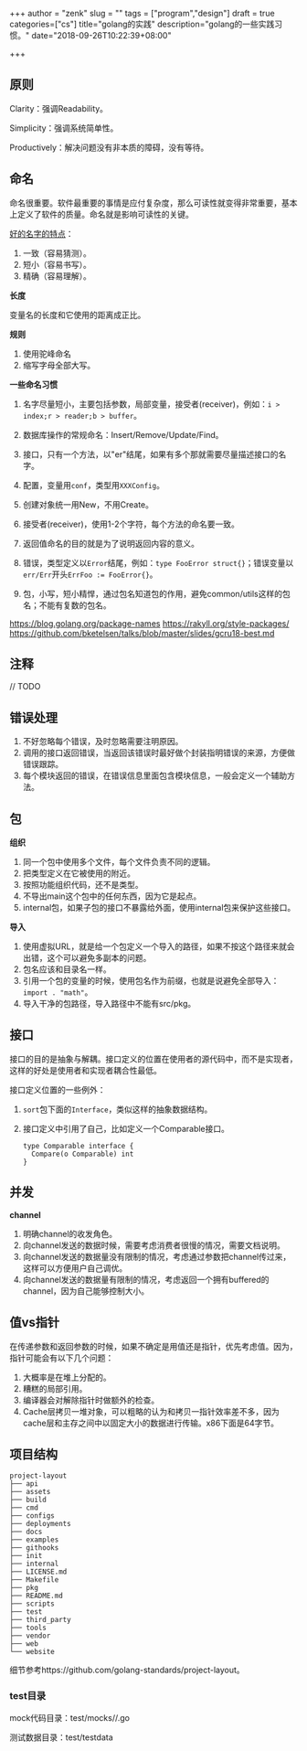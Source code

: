 +++
author = "zenk"
slug = ""
tags = ["program","design"]
draft = true
categories=["cs"]
title="golang的实践"
description="golang的一些实践习惯。"
date="2018-09-26T10:22:39+08:00"

+++

## 原则

Clarity：强调Readability。

Simplicity：强调系统简单性。

Productively：解决问题没有非本质的障碍，没有等待。

## 命名

命名很重要。软件最重要的事情是应付复杂度，那么可读性就变得非常重要，基本上定义了软件的质量。命名就是影响可读性的关键。

[好的名字的特点](https://talks.golang.org/2014/names.slide#3)：

1. 一致（容易猜测）。
2. 短小（容易书写）。
3. 精确（容易理解）。

**长度**

变量名的长度和它使用的距离成正比。

**规则**

1. 使用驼峰命名
2. 缩写字母全部大写。

**一些命名习惯**

1. 名字尽量短小，主要包括参数，局部变量，接受者(receiver)，例如：`i > index;r > reader;b > buffer`。

2. 数据库操作的常规命名：Insert/Remove/Update/Find。
3. 接口，只有一个方法，以"er"结尾，如果有多个那就需要尽量描述接口的名字。
4. 配置，变量用`conf`，类型用`XXXConfig`。
5. 创建对象统一用New，不用Create。
6. 接受者(receiver)，使用1-2个字符，每个方法的命名要一致。
7. 返回值命名的目的就是为了说明返回内容的意义。
8. 错误，类型定义以`Error`结尾，例如：`type FooError struct{}`；错误变量以`err/Err`开头`ErrFoo := FooError{}`。
9. 包，小写，短小精悍，通过包名知道包的作用，避免common/utils这样的包名；不能有复数的包名。

https://blog.golang.org/package-names
https://rakyll.org/style-packages/
https://github.com/bketelsen/talks/blob/master/slides/gcru18-best.md

## 注释

// TODO

## 错误处理

1. 不好忽略每个错误，及时忽略需要注明原因。
2. 调用的接口返回错误，当返回该错误时最好做个封装指明错误的来源，方便做错误跟踪。
3. 每个模块返回的错误，在错误信息里面包含模块信息，一般会定义一个辅助方法。

## 包

**组织**

1. 同一个包中使用多个文件，每个文件负责不同的逻辑。
2. 把类型定义在它被使用的附近。
3. 按照功能组织代码，还不是类型。
4. 不导出main这个包中的任何东西，因为它是起点。
5. internal包，如果子包的接口不暴露给外面，使用internal包来保护这些接口。

**导入**

1. 使用虚拟URL，就是给一个包定义一个导入的路径，如果不按这个路径来就会出错，这个可以避免多副本的问题。
2. 包名应该和目录名一样。
3. 引用一个包的变量的时候，使用包名作为前缀，也就是说避免全部导入：`import . "math"`。
4. 导入干净的包路径，导入路径中不能有src/pkg。

## 接口

接口的目的是抽象与解耦。接口定义的位置在使用者的源代码中，而不是实现者，这样的好处是使用者和实现者耦合性最低。

接口定义位置的一些例外：

1. `sort`包下面的`Interface`，类似这样的抽象数据结构。

2. 接口定义中引用了自己，比如定义一个Comparable接口。

   ```
   type Comparable interface {
     Compare(o Comparable) int
   }
   ```

## 并发

**channel**

1. 明确channel的收发角色。
2. 向channel发送的数据时候，需要考虑消费者很慢的情况，需要文档说明。
3. 向channel发送的数据量没有限制的情况，考虑通过参数把channel传过来，这样可以方便用户自己调优。
4. 向channel发送的数据量有限制的情况，考虑返回一个拥有buffered的channel，因为自己能够控制大小。

## 值vs指针

在传递参数和返回参数的时候，如果不确定是用值还是指针，优先考虑值。因为，指针可能会有以下几个问题：

1. 大概率是在堆上分配的。
2. 糟糕的局部引用。
3. 编译器会对解除指针时做额外的检查。
4. Cache层拷贝一堆对象，可以粗略的认为和拷贝一指针效率差不多，因为cache层和主存之间中以固定大小的数据进行传输。x86下面是64字节。

## 项目结构

```
project-layout
├── api
├── assets
├── build
├── cmd
├── configs
├── deployments
├── docs
├── examples
├── githooks
├── init
├── internal
├── LICENSE.md
├── Makefile
├── pkg
├── README.md
├── scripts
├── test
├── third_party
├── tools
├── vendor
├── web
└── website
```

细节参考https://github.com/golang-standards/project-layout。

### test目录

mock代码目录：test/mocks/<entity>/<entity>.go

测试数据目录：test/testdata
